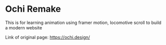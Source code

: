 # Ochi Remake

This is for learning animation using framer motion, locomotive scroll to build a modern website

Link of original page:
https://ochi.design/

